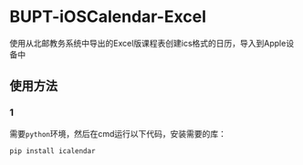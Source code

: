 # BUPT-iOSCalendar-Excel
使用从北邮教务系统中导出的Excel版课程表创建ics格式的日历，导入到Apple设备中

## 使用方法
### 1
需要`python`环境，然后在cmd运行以下代码，安装需要的库：
```python3
pip install icalendar
```
